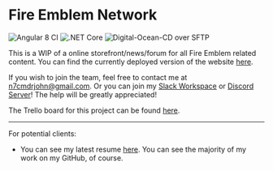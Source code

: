 # Fire Emblem Network
![Angular 8 CI](https://github.com/n7commanderjohn/fe-website/workflows/Angular%208%20CI/badge.svg)
![.NET Core](https://github.com/n7commanderjohn/fe-website/workflows/.NET%20Core/badge.svg)
![Digital-Ocean-CD over SFTP](https://github.com/n7commanderjohn/fe-website/workflows/Digital-Ocean-CD%20over%20SFTP/badge.svg)

This is a WIP of a online storefront/news/forum for all Fire Emblem related content.
You can find the currently deployed version of the website [here](http://fireemblemnetwork.com).

If you wish to join the team, feel free to contact me at n7cmdrjohn@gmail.com. Or you can join my [Slack Workspace](https://join.slack.com/t/n7s/shared_invite/zt-cw7z18z9-iZ4TNzSFwTrrbnZbry4foQ) or [Discord Server](https://discord.gg/Xnn9YtW)! The help will be greatly appreciated!

The Trello board for this project can be found [here](https://trello.com/b/MVtgQcaF).
***

For potential clients:
- You can see my latest resume [here](https://docs.google.com/document/d/1A9k6P_JAaqJTKUFrCu3yr_srgQjDmeGEhxd285DKLMw/). You can see the majority of my work on my GitHub, of course.
